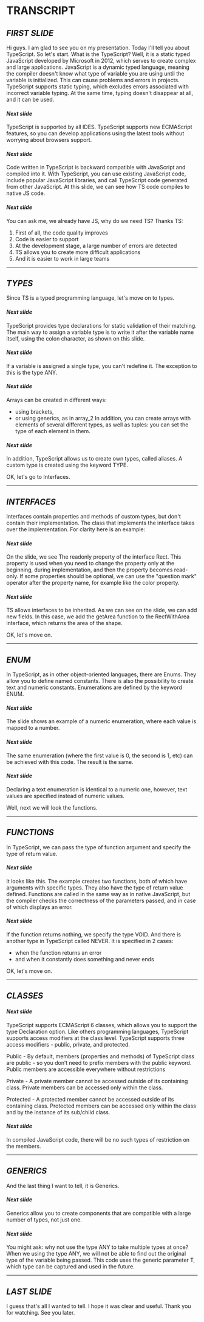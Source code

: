 # TRANSCRIPT
## *FIRST SLIDE*
Hi guys. I am glad to see you on my presentation. Today I'll tell you about TypeScript. So let's start.
What is the TypeScript? 
Well, it is a static typed JavaScript developed by Microsoft in 2012, 
  which serves to create complex and large applications.
JavaScript is a dynamic typed language, meaning the compiler doesn't know what type of 
  variable you are using until the variable is initialized. This can cause problems and errors 
  in projects. TypeScript supports static typing, which excludes errors associated with 
  incorrect variable typing. At the same time, typing doesn't disappear at all, and it can be used.


#### *Next slide*
TypeScript is supported by all IDES.
TypeScript supports new ECMAScript features, so you can develop applications using the 
  latest tools without worrying about browsers support.

#### *Next slide*
Code written in TypeScript is backward compatible with JavaScript and compiled into it.
With TypeScript, you can use existing JavaScript code, include popular JavaScript libraries, 
  and call TypeScript code generated from other JavaScript.
At this slide, we can see how TS code compiles to native JS code.

#### *Next slide*
You can ask me, we already have JS, why do we need TS? Thanks TS:
1. First of all, the code quality improves
2. Code is easier to support
3. At the development stage, a large number of errors are detected
4. TS allows you to create more difficult applications
5. And it is easier to work in large teams

---

## *TYPES*
Since TS is a typed programming language, let's move on to types.

#### *Next slide*
TypeScript provides type declarations for static validation of their matching.
The main way to assign a variable type is to write it after the variable name itself, 
  using the colon character, as shown on this slide.

#### *Next slide*
If a variable is assigned a single type, you can't redefine it.
The exception to this is the type ANY.

#### *Next slide*
Arrays can be created in different ways:
  - using brackets,
  - or using generics, as in array_2
In addition, you can create arrays with elements of several different types, 
  as well as tuples: you can set the type of each element in them.

#### *Next slide*
In addition, TypeScript allows us to create own types, called aliases.
A custom type is created using the keyword TYPE.

OK, let's go to Interfaces.

---

## *INTERFACES*
Interfaces contain properties and methods of custom types, but don't contain their implementation.
The class that implements the interface takes over the implementation. For clarity here is an example:

#### *Next slide*
On the slide, we see The readonly property of the interface Rect.
This property is used when you need to change the property only at the beginning, 
  during implementation, and then the property becomes read-only.
If some properties should be optional, we can use the "question mark" operator 
  after the property name, for example like the color property.

#### *Next slide*
TS allows interfaces to be inherited. As we can see on the slide, we can add new fields.
In this case, we add the getArea function to the RectWithArea interface, 
  which returns the area of the shape.

OK, let's move on.

---

## *ENUM*
In TypeScript, as in other object-oriented languages, there are Enums. 
They allow you to define named constants. 
There is also the possibility to create text and numeric constants. 
Enumerations are defined by the keyword ENUM.

#### *Next slide*
The slide shows an example of a numeric enumeration, where each value is mapped to a number.

#### *Next slide*
The same enumeration (where the first value is 0, the second is 1, etc) 
  can be achieved with this code.
The result is the same.

#### *Next slide*
Declaring a text enumeration is identical to a numeric one,
  however, text values are specified instead of numeric values.

Well, next we will look the functions.

---

## *FUNCTIONS*
In TypeScript, we can pass the type of function argument and specify the type of return value. 

#### *Next slide*
It looks like this.
The example creates two functions, both of which have arguments with specific types. 
They also have the type of return value defined.
Functions are called in the same way as in native JavaScript, but the compiler 
  checks the correctness of the parameters passed, and in case of which displays an error.

#### *Next slide*
If the function returns nothing, we specify the type VOID.
And there is another type in TypeScript called NEVER.
It is specified in 2 cases:
  - when the function returns an error
  - and when it constantly does something and never ends

OK, let's move on. 

---

## *CLASSES*

#### *Next slide*
TypeScript supports ECMAScript 6 classes, which allows you to support the type Declaration option.
Like others programming languages, TypeScript supports access modifiers at the class level. 
TypeScript supports three access modifiers - public, private, and protected.

Public - By default, members (properties and methods) of TypeScript class are public - so you 
  don’t need to prefix members with the public keyword. Public members are accessible 
  everywhere without restrictions

Private - A private member cannot be accessed outside of its containing class. Private 
  members can be accessed only within the class.

Protected - A protected member cannot be accessed outside of its containing class. 
Protected members can be accessed only within the class and by the instance of its sub/child class.

#### *Next slide*
In compiled JavaScript code, there will be no such types of restriction on the members.

---

## *GENERICS*
And the last thing I want to tell, it is Generics.

#### *Next slide*
Generics allow you to create components that are compatible with a large number of types, not just one.

#### *Next slide*
You might ask: why not use the type ANY to take multiple types at once?
When we using the type ANY, we will not be able to find out the original type of the variable being passed.
This code uses the generic parameter T, which type can be captured and used in the future.

---

## *LAST SLIDE*
I guess that's all I wanted to tell. I hope it was clear and useful.
Thank you for watching.
See you later.